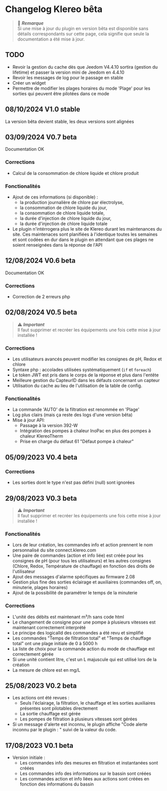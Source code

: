 # Changelog Klereo bêta

> :memo: ***Remarque***  
> Si une mise à jour du plugin en version bêta est disponible sans détails correspondants sur cette page, cela signifie
> que seule la documentation a été mise à jour.

## TODO
- Revoir la gestion du cache dès que Jeedom V4.4.10 sortira (gestion du lifetime) et passer la version mini de Jeedom en 4.4.10
- Revoir les messages de log pour le passage en stable
- Créer un widget
- Permettre de modifier les plages horaires du mode 'Plage' pour les sorties qui peuvent être pilotées dans ce mode

## 08/10/2024 V1.0 stable

La version bêta devient stable, les deux versions sont alignées

## 03/09/2024 V0.7 beta

Documentation OK

### Corrections
- Calcul de la consommation de chlore liquide et chlore produit

### Fonctionalités
- Ajout de ces informations (si disponible) :
  - la production journalière de chlore par électrolyse,
  - la consommation de chlore liquide du jour,
  - la consommation de chlore liquide totale,
  - la durée d'injection de chlore liquide du jour,
  - la durée d'injection de chlore liquide totale
- Le plugin n'intérrogera plus le site de Klereo durant les maintenances du site. Ces maintenaces sont planifiées à l'identique toutes
les semaines et sont codées en dur dans le plugin en attendant que ces plages ne soient renseignées dans la réponse de l'API

## 12/08/2024 V0.6 beta

Documentation OK

### Corrections
- Correction de 2 erreurs php

## 02/08/2024 V0.5 beta

> :warning: ***Important***  
> Il faut supprimer et recréer les équipements une fois cette mise à jour installée !

### Corrections
- Les utilisateurs avancés peuvent modifier les consignes de pH, Redox et chlore
- Syntaxe php : accolades utilisées systématiquement (`if` et `foreach`)
- Le token JWT est pris dans le corps de la réponse et plus dans l'entête
- Meilleure gestion du CapteurID dans les défauts concernant un capteur
- Utilisation du cache au lieu de l'utilisation de la table de config.

### Fonctionalités
- La commande 'AUTO' de la filtration est renommée en 'Plage'
- Log plus clairs (mais ça reste des logs d'une version bêta)
- Mise à jour API:
  - Passage à la version 392-W
  - Intégration des pompes à chaleur InoPac en plus des pompes à chaleur KlereoTherm
  - Prise en charge du défaut 61 "Défaut pompe à chaleur"

## 05/09/2023 V0.4 beta

### Corrections
- Les sorties dont le type n'est pas défini (null) sont ignorées

## 29/08/2023 V0.3 beta

> :warning: ***Important***  
> Il faut supprimer et recréer les équipements une fois cette mise à jour installée !

### Fonctionalités
- Lors de leur création, les commandes info et action prennent le nom personnalisé du site connect.klereo.com
- Une paire de commandes (action et info liée) est créée pour les consignes de pH (pour tous les utilisateurs) et les
autres consignes (Chlore, Redox, Température de chauffage) en fonction des droits de l'utilisateur
- Ajout des messages d'alarme spécifiques au firmware 2.08
- Gestion plus fine des sorties éclairage et auxiliaires (commandes off, on, minuterie, plages horaires)
- Ajout de la possibilité de paramétrer le temps de la minuterie

### Corrections
- L'unité des débits est maintenant m³/h sans code html
- Le changement de consigne pour une pompe à plusieurs vitesses est maintenant correctement interprété
- Le principe des logicalId des commandes a été revu et simplifié
- Les commandes "Temps de filtration total" et "Temps de chauffage total" ont une plage initiale de 0 à 5000 h
- La liste de choix pour la commande action du mode de chauffage est correctement gérée
- Si une unité contient litre, c'est un L majuscule qui est utilisé lors de la création
- La mesure de chlore est en mg/L

## 25/08/2023 V0.2 beta
- Les actions ont été revues :
  - Seuls l'éclairage, la filtration, le chauffage et les sorties auxiliaires présentes sont pilotables directement
  - La sortie chauffage est gérée
  - Les pompes de filtration à plusieurs vitesses sont gérées
- Si un message d'alerte est inconnu, le plugin affiche "Code alerte inconnu par le plugin : " suivi de la valeur du
code.

## 17/08/2023 V0.1 beta
- Version initiale :
  - Les commandes info des mesures en filtration et instantanées sont créées
  - Les commandes info des informations sur le bassin sont créées
  - Les commandes action et info liées aux actions sont créées en fonction des informations du bassin